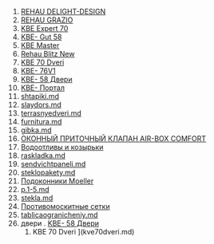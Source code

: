 1. [REHAU DELIGHT-DESIGN](Delight-Design.md)
1. [REHAU GRAZIO](GRAZIO.md)
1. [KBE Expert  70](kveekspert.md)
1. [KBE- Gut 58](kveGut58.md)
1. [KBE Master](kveMaster.md)
1. [Rehau Blitz New](BlitzNew.md)
1. [KBE 70 Dveri ](kve70dveri.md)
1. [KBE- 76V1](kve76V1.md)
1. [KBE- 58 Двери](kveGut58dveri.md)
1. [KBE- Портал](portal.md)
1. [shtapiki.md](shtapiki.md)
1. [slaydors.md](slaydors.md)
1. [terrasnyedveri.md](terrasnyedveri.md)
1. [furnitura.md](furnitura.md)
1. [gibka.md](gibka.md)
1. [ОКОННЫЙ ПРИТОЧНЫЙ КЛАПАН AIR-BOX COMFORT](klapany.md)
1. [Водоотливы и козырьки](otlivykozyrjki.md)
1. [raskladka.md](raskladka.md)
1. [sendvichtpaneli.md](sendvichtpaneli.md)
1. [steklopakety.md](steklopakety.md)
1. [Подоконники Moeller](podokonniki.md)
1. [p.1-5.md](p.1-5.md)
1. [stekla.md](stekla.md)
1. [Противомоскитные сетки](moskitnyesetki.md)
1. [tablicaogranicheniy.md](tablicaogranicheniy.md)
1. двери
      . [KBE- 58 Двери](kveGut58dveri.md)
      1. KBE 70 Dveri ](kve70dveri.md)
